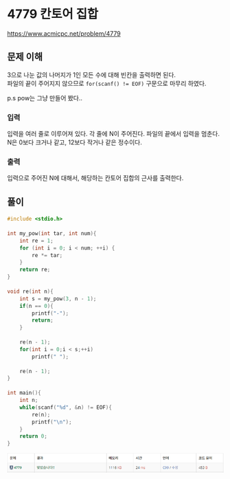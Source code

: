 # 4779 칸토어 집합

https://www.acmicpc.net/problem/4779

## 문제 이해

3으로 나눈 값의 나머지가 1인 모든 수에 대해 빈칸을 출력하면 된다.<br>
파일의 끝이 주어지지 않으므로
```for(scanf() != EOF)```
구문으로 마무리 하였다.<br>

p.s pow는 그냥 만들어 봤다..

### 입력

입력을 여러 줄로 이루어져 있다. 각 줄에 N이 주어진다. 파일의 끝에서 입력을 멈춘다. N은 0보다 크거나 같고, 12보다 작거나 같은 정수이다.

### 출력

입력으로 주어진 N에 대해서, 해당하는 칸토어 집합의 근사를 출력한다.

## 풀이

```c
#include <stdio.h>

int my_pow(int tar, int num){
    int re = 1;
    for (int i = 0; i < num; ++i) {
        re *= tar;
    }
    return re;
}

void re(int n){
    int s = my_pow(3, n - 1);
    if(n == 0){
        printf("-");
        return;
    }

    re(n - 1);
    for(int i = 0;i < s;++i)
        printf(" ");

    re(n - 1);
}

int main(){
    int n;
    while(scanf("%d", &n) != EOF){
        re(n);
        printf("\n");
    }
    return 0;
}
```
![img.png](4779_c.png)

